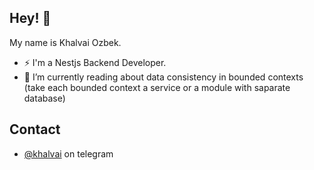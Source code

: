 ## Hey! 👋

My name is Khalvai Ozbek.


- ⚡ I'm a Nestjs Backend Developer.
- 🔭 I’m currently reading about data consistency in bounded contexts (take each bounded context a service or a module with saparate database)


## Contact
- [@khalvai](https://t.me/khalvai) on telegram
